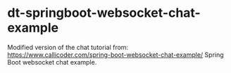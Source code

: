 # dt-springboot-websocket-chat-example

Modified version of the chat tutorial from: https://www.callicoder.com/spring-boot-websocket-chat-example/
Spring Boot websocket chat example.
